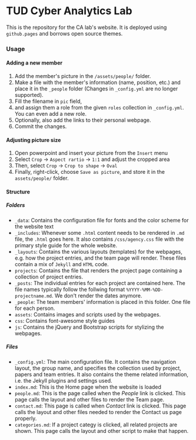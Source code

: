 # TUD Cyber Analytics Lab

This is the repository for the CA lab's website. It is deployed using `github.pages` and borrows open source themes. 

### Usage

#### Adding a new member
1. Add the member's picture in the `/assets/people/` folder.
2. Make a file with the member's information (name, position, etc.) and place it in the `_people` folder (Changes in `_config.yml` are no longer supported).
3. Fill the filename in `pic` field,
4. and assign them a role from the given `roles` collection in `_config.yml`. You can even add a new role.
5. Optionally, also add the links to their personal webpage.
6. Commit the changes.

#### Adjusting picture size
1. Open powerpoint and insert your picture from the `Insert` menu
2. Select `Crop` -> `Aspect rartio` -> `1:1` and adjust the cropped area
3. Then, select `Crop` -> `Crop to shape` -> `Oval`
4. Finally, right-click, choose `Save as picture`, and store it in the `assets/people/` folder.

#### Structure

##### Folders
- `_data`: Contains the configuration file for fonts and the color scheme for the website text
- `_includes`: Whenever some `.html` content needs to be rendered in `.md` file, the `.html` goes here. It also contains `/css/agency.css` file with the primary style guide for the whole website. 
- `_layouts`: Contains the various layouts (templates) for the webpages, e.g. how the project entries, and the team page will render. These files contain a mix of `Jekyll` and `HTML` code.
- `projects`: Contains the file that renders the project page containing a collection of project entries. 
- `_posts`: The individual entries for each project are contained here. The file names typically follow the follwing format `%YYYY-%MM-%DD-projectname.md`. We don't render the dates anymore.
- `_people`: The team members' information is placed in this folder. One file for each person.
- `assets`: Contains images and scripts used by the webpages.
- `css`: Contains font-awesome style guides
- `js`: Contains the jQuery and Bootstrap scripts for stylizing the webpages.

##### Files
- `_config.yml`: The main configuration file. It contains the navigation layout, the group name, and specifies the collection used by project, papers and team entries. It also contains the theme related information, i.e. the Jekyll plugins and settings used.
- `index.md`: This is the Home page when the website is loaded
- `people.md`: This is the page called when the _People_ link is clicked. This page calls the layout and other files to render the Team page.
- `contact.md`: This page is called when _Contact_ link is clicked. This page calls the layout and other files needed to render the Contact us page properly.
- `categories.md`: If a project categy is clicked, all related projects are shown. This page calls the layout and other script to make that happen.



